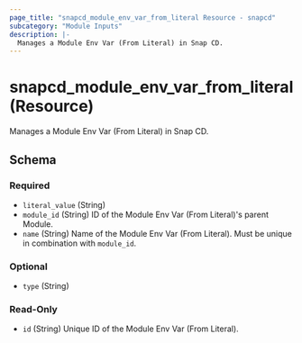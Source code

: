 ```yaml
---
page_title: "snapcd_module_env_var_from_literal Resource - snapcd"
subcategory: "Module Inputs"
description: |-
  Manages a Module Env Var (From Literal) in Snap CD.
---
```


# snapcd_module_env_var_from_literal (Resource)

Manages a Module Env Var (From Literal) in Snap CD.




<!-- schema generated by tfplugindocs -->
## Schema

### Required

- `literal_value` (String)
- `module_id` (String) ID of the Module Env Var (From Literal)'s parent Module.
- `name` (String) Name of the Module Env Var (From Literal).  Must be unique in combination with `module_id`.

### Optional

- `type` (String)

### Read-Only

- `id` (String) Unique ID of the Module Env Var (From Literal).
